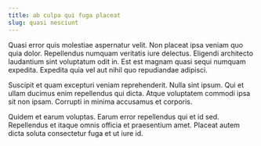 ```yaml
---
title: ab culpa qui fuga placeat
slug: quasi nesciunt
---
```


Quasi error quis molestiae aspernatur velit. Non placeat ipsa veniam quo quia dolor. Repellendus numquam veritatis iure delectus. Eligendi architecto laudantium sint voluptatum odit in. Est est magnam quasi sequi numquam expedita. Expedita quia vel aut nihil quo repudiandae adipisci.

Suscipit et quam excepturi veniam reprehenderit. Nulla sint ipsum. Qui et ullam ducimus enim repellendus qui dicta. Atque voluptatem commodi ipsa sit non ipsam. Corrupti in minima accusamus et corporis.

Quidem et earum voluptas. Earum error repellendus qui et id sed. Repellendus et itaque omnis officia et praesentium amet. Placeat autem dicta soluta consectetur fuga et ut iure id.
